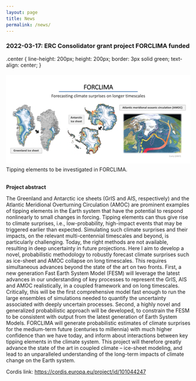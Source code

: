 ```yaml
---
layout: page
title: News
permalink: /news/
---
```


### 2022-03-17: ERC Consolidator grant project FORCLIMA funded

.center {
  line-height: 200px;
  height: 200px;
  border: 3px solid green;
  text-align: center;
}

<img src="/files/news/2022-03-17-forclima/forclima-graphic-1.png" alt="FORCLIMA outline" width="1100px" style="float: center; margin-right: 10px; margin-top: 5px; margin-bottom: 5px">
<div class="center">
    Tipping elements to be investigated in FORCLIMA.
</div>

<br>

__Project abstract__

The Greenland and Antarctic ice sheets (GrIS and AIS, respectively) and the Atlantic Meridional Overturning Circulation (AMOC) are prominent examples of tipping elements in the Earth system that have the potential to respond nonlinearly to small changes in forcing. Tipping elements can thus give rise to climate surprises, i.e., low-probability, high-impact events that may be triggered earlier than expected. Simulating such climate surprises and their impacts, on the relevant multi-centennial timescales and beyond, is particularly challenging. Today, the right methods are not available, resulting in deep uncertainty in future projections. Here I aim to develop a novel, probabilistic methodology to robustly forecast climate surprises such as ice-sheet and AMOC collapse on long timescales. This requires simultaneous advances beyond the state of the art on two fronts. First, a new generation Fast Earth System Model (FESM) will leverage the latest advances in our understanding of key processes to represent the GrIS, AIS and AMOC realistically, in a coupled framework and on long timescales. Critically, this will be the first comprehensive model fast enough to run the large ensembles of simulations needed to quantify the uncertainty associated with deeply uncertain processes. Second, a highly novel and generalized probabilistic approach will be developed, to constrain the FESM to be consistent with output from the latest generation of Earth System Models. FORCLIMA will generate probabilistic estimates of climate surprises for the medium-term future (centuries to millennia) with much higher confidence than we have today, and inform about interactions between key tipping elements in the climate system. This project will therefore greatly advance the state of the art in coupled climate – ice-sheet modeling, and lead to an unparalleled understanding of the long-term impacts of climate change on the Earth system.


Cordis link:
<https://cordis.europa.eu/project/id/101044247>